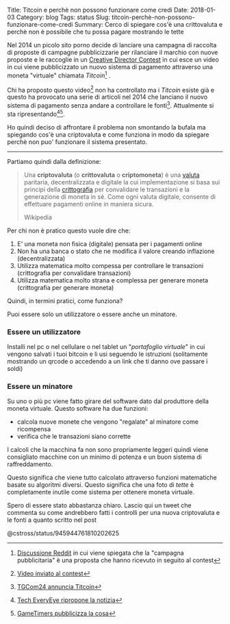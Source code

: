 Title: Titcoin e perchè non possono funzionare come credi
Date: 2018-01-03
Category: blog
Tags: status
Slug: titcoin-perchè-non-possono-funzionare-come-credi
Summary: Cerco di spiegare cos'è una crittovaluta e perchè non è possibile che tu possa pagare mostrando le tette

Nel 2014 un picolo sito porno decide di lanciare una campagna di raccolta di proposte di campagne pubblicizzarie per rilanciare il marchio con nuove proposte e le raccoglie in un [Creative Director Contest](http://pornhubcampaign.tumblr.com) in cui esce un video in cui viene pubblicizzato un nuovo sistema di pagamento attraverso una moneta "virtuale" chiamata *Titcoin*[^1] .

Chi ha proposto questo video[^2] non ha controllato ma i *Titcoin* esiste già e questo ha provocato una serie di articoli nel 2014 che lanciano il nuovo sistema di pagamento senza andare a controllare le fonti[^3]. Attualmente si sta ripresentando[^4][^5].

Ho quindi deciso di affrontare il problema non smontando la bufala ma spiegando cos'è una criptovaluta e come funziona in modo da spiegare perchè non puo' funzionare il sistema presentato.

---

Partiamo quindi dalla definizione:

> Una **criptovaluta** (o **crittovaluta** o **criptomoneta**) è una [valuta](https://it.wikipedia.org/wiki/Valuta) paritaria, decentralizzata e digitale la cui implementazione si basa sui principi della [crittografia](https://it.wikipedia.org/wiki/Crittografia) per convalidare le transazioni e la generazione di moneta in sé. Come ogni valuta digitale, consente di effettuare pagamenti online in maniera sicura.
>
> Wikipedia

Per chi non è pratico questo vuole dire che:

1. E' una moneta non fisica (digitale) pensata per i pagamenti online
2. Non ha una banca o stato che ne modifica il valore creando inflazione (decentralizzata) 
3. Utilizza matematica molto compessa per controllare le transazioni (crittografia per convalidare transazioni)
4. Utilizza matematica molto strana e complessa per generare moneta (crittografia per generare moneta)

Quindi, in termini pratici, come funziona?

Puoi essere solo un utilizzatore o essere anche un minatore.

### Essere un utilizzatore

Installi nel pc o nel cellulare o nel tablet un "*portafoglio virtuale*" in cui vengono salvati i tuoi bitcoin e li usi seguendo le istruzioni (solitamente mostrando un qrcode o accedendo a un link che ti danno ove passare i soldi)

### Essere un minatore

Su uno o più pc viene fatto girare del software dato dal produttore della moneta virtuale. Questo software ha due funzioni: 

- calcola nuove monete che vengono "regalate" al minatore come ricompensa
- verifica che le transazioni siano corrette

I calcoli che la macchina fa non sono propriamente leggeri quindi viene consigliato macchine con un minimo di potenza e un buon sistema di raffreddamento.

Questo significa che viene tutto calcolato attraverso funzioni matematiche basate su algoritmi diversi. Questo significa che una foto di *tette* è completamente inutile come sistema per ottenere moneta virtuale.

Spero di essere stato abbastanza chiaro. Lascio qui un tweet che commenta su come andrebbero fatti i controlli per una nuova criptovaluta e le fonti a quanto scritto nel post

@cstross/status/945944761810202625

[^1]: [Discussione Reddit](https://www.reddit.com/r/videos/comments/263prz/titcoins_by_pornhub/) in cui viene spiegata che la "campagna pubblicitaria" è una proposta che hanno ricevuto in seguito al contest
[^2]: [Video inviato al contest](https://vimeo.com/9208710)
[^3]: [TGCom24 annuncia Titcoin](http://www.tgcom24.mediaset.it/tgtech/2014/notizia/arriva-titcoin-il-seno-diventa-moneta_2046761.shtml)
[^4]: [Tech EveryEye ripropone la notizia](https://tech.everyeye.it/notizie/pornhub-trasforma-seno-in-criptovaluta-ecco-titcoin-315677.html)
[^5]: [GameTimers pubblicizza la cosa](http://gametimers.it/2017/12/20/pornhub-annuncia-titcoin-pagare-un-selfie-del-seno/)